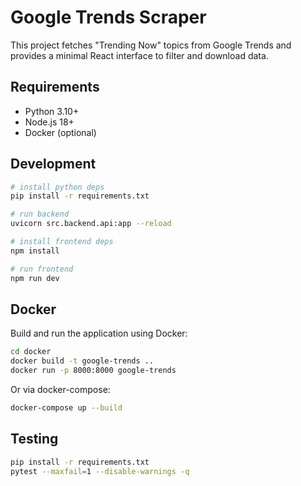 # Google Trends Scraper

This project fetches "Trending Now" topics from Google Trends and provides a minimal React interface to filter and download data.

## Requirements

- Python 3.10+
- Node.js 18+
- Docker (optional)

## Development

```bash
# install python deps
pip install -r requirements.txt

# run backend
uvicorn src.backend.api:app --reload
```

```bash
# install frontend deps
npm install

# run frontend
npm run dev
```

## Docker

Build and run the application using Docker:

```bash
cd docker
docker build -t google-trends ..
docker run -p 8000:8000 google-trends
```

Or via docker-compose:

```bash
docker-compose up --build
```

## Testing

```bash
pip install -r requirements.txt
pytest --maxfail=1 --disable-warnings -q
```
